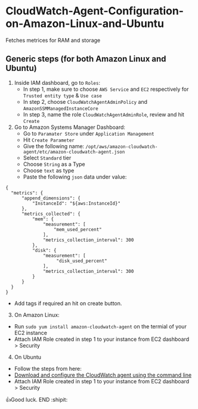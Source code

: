 # CloudWatch-Agent-Configuration-on-Amazon-Linux-and-Ubuntu
Fetches metrices for RAM and storage
## Generic steps (for both Amazon Linux and Ubuntu)
1. Inside IAM dashboard, go to `Roles`:
   - In step 1, make sure to choose `AWS Service` and `EC2` respectively for `Trusted entity type` & `Use case`
   - In step 2, choose `CloudWatchAgentAdminPolicy` and `AmazonSSMManagedInstanceCore`
   - In step 3, name the role `CloudWatchAgentAdminRole`, review and hit `Create`
2. Go to Amazon Systems Manager Dashboard:
   - Go to `Paramater Store` under `Application Management`
   - Hit `Create Parameter`
   - Give the following name: `/opt/aws/amazon-cloudwatch-agent/etc/amazon-cloudwatch-agent.json`
   - Select `Standard` tier
   - Choose `String` as a Type
   - Choose `text` as type
   - Paste the following `json` data under value:
  ```
{
	"metrics": {
		"append_dimensions": {
			"InstanceId": "${aws:InstanceId}"
		},
		"metrics_collected": {
			"mem": {
				"measurement": [
					"mem_used_percent"
				],
				"metrics_collection_interval": 300
			},
            "disk": {
				"measurement": [
                     "disk_used_percent"
				],
				"metrics_collection_interval": 300
			}
		}
	}
}
```
- Add tags if required an hit on create button.
3. On Amazon Linux:
  - Run `sudo yum install amazon-cloudwatch-agent` on the termial of your EC2 instance
  - Attach IAM Role created in step 1 to your instance from EC2 dashboard > Security
4. On Ubuntu
- Follow the steps from here:
- [Download and configure the CloudWatch agent using the command line](https://docs.aws.amazon.com/AmazonCloudWatch/latest/monitoring/download-cloudwatch-agent-commandline.html#download-CloudWatch-Agent-on-EC2-Instance-commandline-first)
- Attach IAM Role created in step 1 to your instance from EC2 dashboard > Security


:+1:Good luck. END  :shipit:
